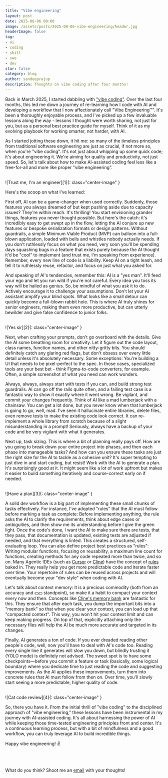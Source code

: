 ```yaml
---
title: "Vibe engineering"
layout: post
date: 2025-08-06 00:00
image: /assets/posts/2025-08-06-vibe-engineering/header.jpg
headerImage: false
tag:
- ai
- coding
- skill
- swe
- dev
star: false
category: blog
author: sandeeprajup
description: Thoughts on vibe coding after four months!
---
```


Back in March 2025, I started dabbling with ["vibe coding"](/blog/vibe-coding/). Over the last four months, this led me down a journey of re-learning how I code with AI and developing a workflow that I now affectionately call "Vibe Engineering™". It's been a thoroughly enjoyable process, and I've picked up a few invaluable lessons along the way - lessons I thought were worth sharing, not just for you, but as a personal best practice guide for myself. Think of it as my evolving playbook for working smarter, not harder, with AI.

As I started jotting these down, it hit me: so many of the timeless principles from traditional software engineering are just as crucial, if not more so, when you're "vibe coding". It's not just about whipping up some quick code; it's about engineering it. We're aiming for quality and productivity, not just speed. So, let's talk about how to make AI-assisted coding feel less like a free-for-all and more like proper "vibe engineering".

<br/>
![Trust me, I'm an engineer][1]{: class="center-image" }
<br/>

Here's the scoop on what I've learned:

First off, AI can be a game-changer when used correctly. Suddenly, those features you always dreamed of but kept pushing aside due to capacity issues? They're within reach. It's thrilling! You start envisioning grander things, features you never thought possible. But here's the catch: it's incredibly easy to get swept up in the flow, letting the AI conjure up new features or bespoke serialization formats or design patterns. Without guardrails, a simple Minimum Viable Product (MVP) can balloon into a full-blown application, loaded with bells and whistles nobody actually needs. If you don't ruthlessly focus on what you need, very soon you'll be spending days squashing bugs in a feature that exists purely because the AI thought it'd be "cool" to implement (and trust me, I'm speaking from experience). Remember, every new line of code is a liability. Keep AI on a tight leash, and tell it to ruthlessly reuse, refactor, and focus on just what you asked for.

And speaking of AI's tendencies, remember this: AI is a "yes man". It'll feed your ego and let you run wild if you're not careful. Every idea you toss its way will be hailed as genius. So, be mindful of what you ask it to do. Actively encourage it to challenge your assumptions. Don't let your AI assistant amplify your blind spots. What looks like a small detour can quickly become a full-blown rabbit hole. This is where AI truly shines for senior engineers, making them even more productive, but can utterly bewilder and give false confidence to junior folks.

<br/>
![Yes sir][2]{: class="center-image" }
<br/>

Next, when crafting your prompts, don't go overboard with the details. Give the AI some breathing room for creativity. Let it figure out the code layout, class names, function names, and other nitty-gritty bits. You should definitely catch any glaring red flags, but don't obsess over every little detail unless it's absolutely necessary. Some exceptions: You're building a UI that needs to be pixel-perfect to the spec. In those cases, specialized tools are your best bet - think Figma-to-code converters, for example. Often, a simple screenshot of what you need can work wonders.

Always, always, always start with tests if you can, and build strong test guardrails. AI can go off the rails quite often, and a failing test case is a fantastic way to show it exactly where it went wrong. Be vigilant, and commit your changes frequently. Think of AI like a mad lumberjack with a chainsaw. You can get a lot done, but you never know when that lumberjack is going to go, well, mad. I’ve seen it hallucinate entire libraries, delete files, even remove tests to make the existing code look correct. It can re-implement a whole library from scratch because of a slight misunderstanding in a prompt! Seriously, always have a backup of your code and be very vigilant with what it generates.

Next up, task sizing. This is where a bit of planning really pays off. How are you going to break down your entire project into phases, and then each phase into manageable tasks? And how can you ensure these tasks are just the right size for the AI to tackle as a cohesive unit? It's super tempting to just dive in and start coding, but resist! Work with the AI to generate a plan. It's surprisingly good at it. It might seem like a lot of work upfront but makes it easier to build something iteratively and course-correct early on if needed.

<br/>
![Have a plan][3]{: class="center-image" }
<br/>

A solid dev workflow is a big part of implementing these small chunks of tasks effectively. For instance, I've adopted "rules" that the AI must follow before marking a task as complete: Before implementing anything, the rule asks the AI to clarify the requirements, think about edge cases or ambiguities, and then show me its understanding before I give the green light. Once the code's done, I want the AI to make sure there are tests, that they pass, that documentation is updated, existing tests are adjusted if needed, and that everything is linted. This creates a structured, self-evaluating loop. You can also define project best practices as "rules": Writing modular functions, focusing on reusability, a maximum line count for functions, creating methods for any code repeated more than twice, and so on. Many Agentic IDEs (such as [Cursor](https://cursor.com/en) or [Cline](https://cline.bot/)) have the concept of [rules](https://docs.cursor.com/en/context/rules) baked in. They really help you get more predictable code and iterate faster over time. Your repertoire of rules can be reused across projects and will eventually become your "dev style" when coding with AI.

Let's talk about context memory: It is a precious commodity (both from an accuracy and 💵💵 standpoint), so make it a habit to compact your context every now and then. Concepts like [Cline's memory bank](https://docs.cline.bot/prompting/cline-memory-bank) are fantastic for this. They ensure that after each task, you dump the important bits into a "memory bank" so that when you clear your context, you can load up that "compacted context". This way, you won't hit your context limit and can keep making progress. On top of that, explicitly attaching only the necessary files will help the AI be much more accurate and targeted in its changes.

Finally, AI generates a ton of code. If you ever dreaded reading other people's code, well, now you'll have to deal with AI's code too. Reading every single line it generates will slow you down, but blindly trusting it (YOLO mode) is definitely not advised. The sweet spot is to have some checkpoints—before you commit a feature or task (basically, some logical boundary) where you dedicate time to just reading the code and suggesting improvements. As the AI applies these improvements, turn them into concrete rules that AI must follow from then on. Over time, you'll slowly start seeing a more predictable, higher quality of code.

<br/>
![Cat code review][4]{: class="center-image" }
<br/>

So, there you have it. From the initial thrill of "vibe coding" to the disciplined approach of "vibe engineering," these lessons have been instrumental in my journey with AI-assisted coding. It's all about harnessing the power of AI while keeping those time-tested engineering principles front and center. It's a continuous learning process, but with a bit of mindfulness and a good workflow, you can truly leverage AI to build incredible things.

Happy vibe engineering! ✌️

<br/>
<br/>

What do you think? Shoot me an <a href="mailto:me@sandeepraju.in">email</a> with your thoughts!


[1]: /assets/posts/2025-08-06-vibe-engineering/engineer.gif
[2]: /assets/posts/2025-08-06-vibe-engineering/yes.gif
[3]: /assets/posts/2025-08-06-vibe-engineering/plan.gif
[4]: /assets/posts/2025-08-06-vibe-engineering/cat.gif
